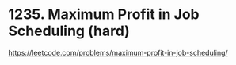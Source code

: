 # 1235. Maximum Profit in Job Scheduling (hard)

https://leetcode.com/problems/maximum-profit-in-job-scheduling/
